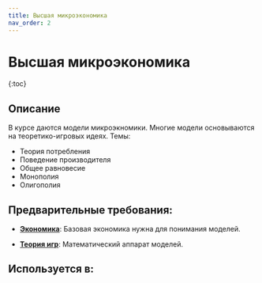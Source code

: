 ```yaml
---
title: Высшая микроэкономика
nav_order: 2
---
```


# Высшая микроэкономика


{:toc}

## Описание 
В курсе даются модели микроэкномики. Многие модели основываются на теоретико-игровых идеях.
Темы:
- Теория потребления
- Поведение производителя
- Общее равновесие
- Монополия
- Олигополия


## Предварительные требования:

- **[Экономика](economics.md)**: Базовая экономика нужна для понимания моделей.


- **[Теория игр](game_theory.md)**: Математический аппарат моделей.



## Используется в:
